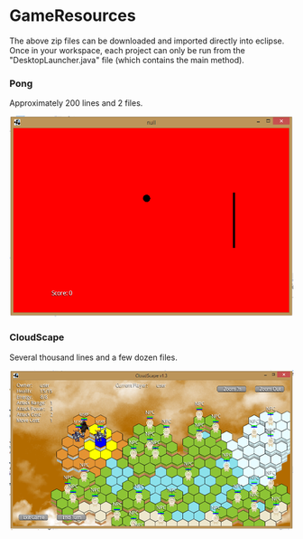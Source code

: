 # GameResources

The above zip files can be downloaded and imported directly into eclipse.  Once in your workspace, each project can only be run from the "DesktopLauncher.java" file (which contains the main method).

### Pong

Approximately 200 lines and 2 files.

![Pong](https://raw.githubusercontent.com/abbott221/GameResources/master/Images/PongImage.PNG)

### CloudScape

Several thousand lines and a few dozen files.

![CloudScape](https://raw.githubusercontent.com/abbott221/GameResources/master/Images/CloudScapeImage.PNG)
